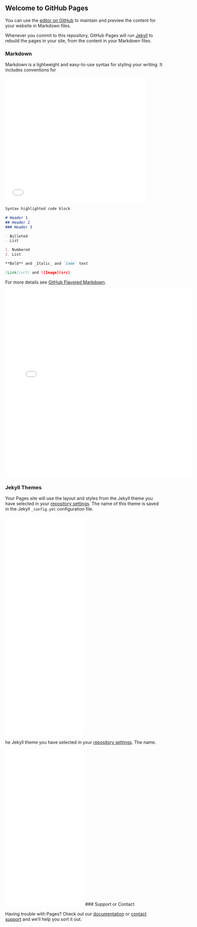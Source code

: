 ## Welcome to GitHub Pages

You can use the [editor on GitHub](https://github.com/devincody/test/edit/master/index.md) to maintain and preview the content for your website in Markdown files.

Whenever you commit to this repository, GitHub Pages will run [Jekyll](https://jekyllrb.com/) to rebuild the pages in your site, from the content in your Markdown files.

### Markdown

Markdown is a lightweight and easy-to-use syntax for styling your writing. It includes conventions for

<iframe width="450" height="400" frameborder="0" scrolling="no" src="//plot.ly/~RPlotBot/3502.embed"></iframe>

```markdown
Syntax highlighted code block

# Header 1
## Header 2
### Header 3

- Bulleted
- List

1. Numbered
2. List

**Bold** and _Italic_ and `Code` text

[Link](url) and ![Image](src)
```

For more details see [GitHub Flavored Markdown](https://guides.github.com/features/mastering-markdown/).

<iframe width="600" height="600" frameborder="0" scrolling="no" src="//plot.ly/~AdamKulidjian/3669.embed"></iframe>


### Jekyll Themes

Your Pages site will use the layout and styles from the Jekyll theme you have selected in your [repository settings](https://github.com/devincody/test/settings). The name of this theme is saved in the Jekyll `_config.yml` configuration file.

<iframe height="700" width="50%" frameborder="0" scrolling="no" src="//plot.ly/~Dreamshot/512.embed"></iframe>

he Jekyll theme you have selected in your [repository settings](https://github.com/devincody/test/settings). The name.



<iframe height="500" width="50%" logo="false" frameborder="0" scrolling="no" src="//plot.ly/~IPython.Demo/1091.embed"></iframe>
### Support or Contact

Having trouble with Pages? Check out our [documentation](https://help.github.com/categories/github-pages-basics/) or [contact support](https://github.com/contact) and we’ll help you sort it out.


